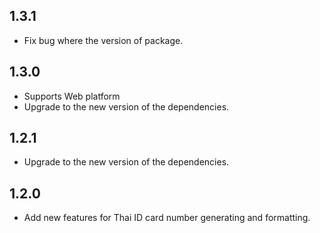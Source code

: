 ## 1.3.1

* Fix bug where the version of package.

## 1.3.0

* Supports Web platform
* Upgrade to the new version of the dependencies.

## 1.2.1

* Upgrade to the new version of the dependencies.

## 1.2.0

* Add new features for Thai ID card number generating and formatting.